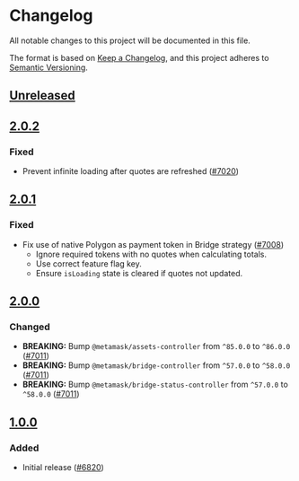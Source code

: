 # Changelog

All notable changes to this project will be documented in this file.

The format is based on [Keep a Changelog](https://keepachangelog.com/en/1.0.0/),
and this project adheres to [Semantic Versioning](https://semver.org/spec/v2.0.0.html).

## [Unreleased]

## [2.0.2]

### Fixed

- Prevent infinite loading after quotes are refreshed ([#7020](https://github.com/MetaMask/core/pull/7020))

## [2.0.1]

### Fixed

- Fix use of native Polygon as payment token in Bridge strategy ([#7008](https://github.com/MetaMask/core/pull/7008))
  - Ignore required tokens with no quotes when calculating totals.
  - Use correct feature flag key.
  - Ensure `isLoading` state is cleared if quotes not updated.

## [2.0.0]

### Changed

- **BREAKING:** Bump `@metamask/assets-controller` from `^85.0.0` to `^86.0.0` ([#7011](https://github.com/MetaMask/core/pull/7011))
- **BREAKING:** Bump `@metamask/bridge-controller` from `^57.0.0` to `^58.0.0` ([#7011](https://github.com/MetaMask/core/pull/7011))
- **BREAKING:** Bump `@metamask/bridge-status-controller` from `^57.0.0` to `^58.0.0` ([#7011](https://github.com/MetaMask/core/pull/7011))

## [1.0.0]

### Added

- Initial release ([#6820](https://github.com/MetaMask/core/pull/6820))

[Unreleased]: https://github.com/MetaMask/core/compare/@metamask/transaction-pay-controller@2.0.2...HEAD
[2.0.2]: https://github.com/MetaMask/core/compare/@metamask/transaction-pay-controller@2.0.1...@metamask/transaction-pay-controller@2.0.2
[2.0.1]: https://github.com/MetaMask/core/compare/@metamask/transaction-pay-controller@2.0.0...@metamask/transaction-pay-controller@2.0.1
[2.0.0]: https://github.com/MetaMask/core/compare/@metamask/transaction-pay-controller@1.0.0...@metamask/transaction-pay-controller@2.0.0
[1.0.0]: https://github.com/MetaMask/core/releases/tag/@metamask/transaction-pay-controller@1.0.0
